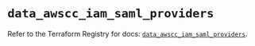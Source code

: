 # `data_awscc_iam_saml_providers`

Refer to the Terraform Registry for docs: [`data_awscc_iam_saml_providers`](https://registry.terraform.io/providers/hashicorp/awscc/0.70.0/docs/data-sources/iam_saml_providers).
